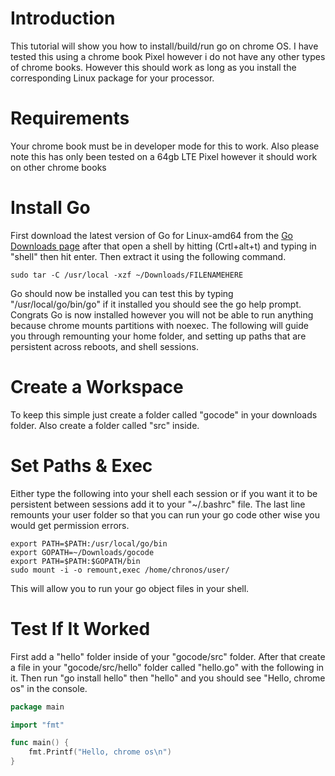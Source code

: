 # Introduction
This tutorial will show you how to install/build/run go on chrome OS. I have tested this using a chrome book Pixel however i do not have any other types of chrome books. However this should work as long as you install the corresponding Linux package for your processor.

# Requirements
Your chrome book must be in developer mode for this to work. Also please note this has only been tested on a 64gb LTE Pixel however it should work on other chrome books

# Install Go
First download the latest version of Go for Linux-amd64 from the [Go Downloads page](http://golang.org/dl/) after that open a shell by hitting (Crtl+alt+t) and typing in "shell" then hit enter. Then extract it using the following command.

```
sudo tar -C /usr/local -xzf ~/Downloads/FILENAMEHERE
```

Go should now be installed you can test this by typing "/usr/local/go/bin/go" if it installed you should see the go help prompt. Congrats Go is now installed however you will not be able to run anything because chrome mounts partitions with noexec. The following will guide you through remounting your home folder, and setting up paths that are persistent across reboots, and shell sessions.

# Create a Workspace
To keep this simple just create a folder called "gocode" in your downloads folder. Also create a folder called "src" inside.

# Set Paths & Exec
Either type the following into your shell each session or if you want it to be persistent between sessions add it to your "~/.bashrc" file. The last line remounts your user folder so that you can run your go code other wise you would get permission errors.
```
export PATH=$PATH:/usr/local/go/bin
export GOPATH=~/Downloads/gocode
export PATH=$PATH:$GOPATH/bin
sudo mount -i -o remount,exec /home/chronos/user/
```
This will allow you to run your go object files in your shell.

# Test If It Worked
First add a "hello" folder inside of your "gocode/src" folder. After that create a file in your "gocode/src/hello" folder called "hello.go" with the following in it. Then run "go install hello" then "hello" and you should see "Hello, chrome os" in the console.
```go
package main

import "fmt"

func main() {
	fmt.Printf("Hello, chrome os\n")
}
```
